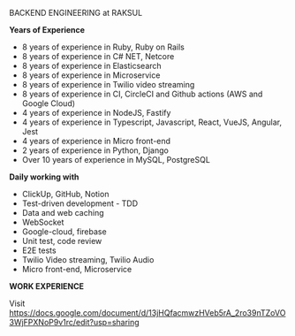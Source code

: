 BACKEND ENGINEERING at RAKSUL

**Years of Experience**

* 8 years of experience in Ruby, Ruby on Rails  
* 8 years of experience in C\# NET, Netcore  
* 8 years of experience in Elasticsearch  
* 8 years of experience in Microservice
* 8 years of experience in Twilio video streaming
* 8 years of experience in CI, CircleCI and Github actions (AWS and Google Cloud)  
* 4 years of experience in NodeJS, Fastify  
* 4 years of experience in Typescript, Javascript, React, VueJS, Angular, Jest  
* 4 years of experience in Micro front-end  
* 2 years of experience in Python, Django  
* Over 10 years of experience in MySQL, PostgreSQL

**Daily working with**

* ClickUp, GitHub, Notion  
* Test-driven development \- TDD  
* Data and web caching  
* WebSocket  
* Google-cloud, firebase  
* Unit test, code review  
* E2E tests  
* Twilio Video streaming, Twilio Audio  
* Micro front-end, Microservice
  
**WORK EXPERIENCE**

Visit https://docs.google.com/document/d/13jHQfacmwzHVeb5rA_2ro39nTZoVO3WjFPXNoP9v1rc/edit?usp=sharing
